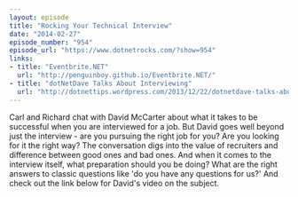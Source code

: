 ```yaml
---
layout: episode
title: "Rocking Your Technical Interview"
date: "2014-02-27"
episode_number: "954"
episode_url: "https://www.dotnetrocks.com/?show=954"
links:
- title: "Eventbrite.NET"
  url: "http://penguinboy.github.io/Eventbrite.NET/"
- title: "dotNetDave Talks About Interviewing"
  url: "http://dotnettips.wordpress.com/2013/12/22/dotnetdave-talks-about-interviewing/"
---
```


Carl and Richard chat with David McCarter about what it takes to be successful when you are interviewed for a job. But David goes well beyond just the interview - are you pursuing the right job for you? Are you looking for it the right way? The conversation digs into the value of recruiters and difference between good ones and bad ones. And when it comes to the interview itself, what preparation should you be doing? What are the right answers to classic questions like 'do you have any questions for us?' And check out the link below for David's video on the subject.
